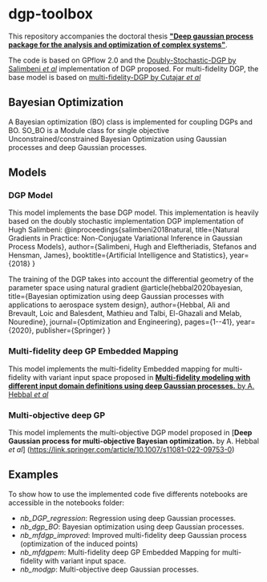 # dgp-toolbox

This repository accompanies the doctoral thesis [**"Deep gaussian process package for the analysis and optimization of complex systems"**](https://hal.science/tel-03276426/document).

The code is based on GPflow 2.0 and the [Doubly-Stochastic-DGP by Salimbeni *et al*](https://github.com/UCL-SML/Doubly-Stochastic-DGP) implementation of DGP proposed. For multi-fidelity DGP, the base model is based on [multi-fidelity-DGP by Cutajar *et al*](https://github.com/EmuKit/emukit/tree/main/emukit/examples/multi_fidelity_dgp)

## Bayesian Optimization
A Bayesian optimization (BO) class is implemented for coupling DGPs and BO.
SO_BO is a Module class for single objective Unconstrained/constrained Bayesian Optimization using Gaussian processes and deep Gaussian processes. 

## Models
### DGP Model
This model implements the base DGP model. 
This implementation is heavily based on the doubly stochastic implementation DGP implementation of Hugh Salimbeni: 
    @inproceedings{salimbeni2018natural, title={Natural Gradients in Practice: Non-Conjugate Variational Inference in Gaussian Process Models}, 
                   author={Salimbeni, Hugh and Eleftheriadis, Stefanos and Hensman, James}, booktitle={Artificial Intelligence and Statistics}, 
                   year={2018} }
                  
The training of the DGP takes into account the differential geometry of the parameter space using natural gradient
@article{hebbal2020bayesian,
title={Bayesian optimization using deep Gaussian processes with applications to aerospace system design},
author={Hebbal, Ali and Brevault, Loic and Balesdent, Mathieu and Talbi, El-Ghazali and Melab, Nouredine},
journal={Optimization and Engineering},
pages={1--41},
year={2020},
publisher={Springer}
}
### Multi-fidelity deep GP Embedded Mapping 
This model implements the multi-fidelity Embedded mapping for multi-fidelity with variant input space proposed in [**Multi-fidelity modeling with different input domain definitions using deep Gaussian processes.** by A. Hebbal *et al*](https://arxiv.org/pdf/2006.15924.pdf)

### Multi-objective deep GP
This model implements the multi-objective DGP model proposed in [**Deep Gaussian process for multi-objective Bayesian optimization.** by A. Hebbal *et al*] (https://link.springer.com/article/10.1007/s11081-022-09753-0)

## Examples
To show how to use the implemented code five differents notebooks are accessible in the notebooks folder:
-  *nb_DGP_regression*: Regression using deep Gaussian processes.
-  *nb_dgp_BO*: Bayesian optimization using deep Gaussian processes.
-  *nb_mfdgp_improved*: Improved multi-fidelity deep Gaussian process (optimization of the induced points)
-  *nb_mfdgpem*: Multi-fidelity deep GP Embedded Mapping for multi-fidelity with variant input space.
-  *nb_modgp*:  Multi-objective deep Gaussian processes.
